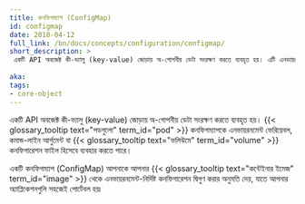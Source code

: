 ```yaml
---
title: কনফিগম্যাপ (ConfigMap)
id: configmap
date: 2018-04-12
full_link: /bn/docs/concepts/configuration/configmap/
short_description: >
 একটি API অবজেক্ট কী-ভ্যালু (key-value) জোড়ায় অ-গোপনীয় ডেটা সংরক্ষণ করতে ব্যবহৃত হয়। এটি এনভায়রনমেন্ট ভেরিয়েবল , কমান্ড-লাইন আর্গুমেন্ট বা একটি ভলিউমে কনফিগারেশন ফাইল হিসাবে ব্যবহার করা যেতে পারে।
 
aka: 
tags:
- core-object
---
```

 একটি API অবজেক্ট কী-ভ্যালু (key-value) জোড়ায় অ-গোপনীয় ডেটা সংরক্ষণ করতে ব্যবহৃত হয়। {{< glossary_tooltip text="পডগুলো" term_id="pod" >}} কনফিগম্যাপকে এনভায়রনমেন্ট ভেরিয়েবল,
কমান্ড-লাইন আর্গুমেন্ট বা {{< glossary_tooltip text="ভলিউমে" term_id="volume" >}} কনফিগারেশন ফাইল হিসেবে ব্যবহার করতে পারে।

<!--more--> 

একটি কনফিগম্যাপ (ConfigMap) আপনাকে আপনার {{< glossary_tooltip text="কন্টেইনার ইমেজ" term_id="image" >}} থেকে এনভায়রনমেন্ট-নির্দিষ্ট কনফিগারেশন দ্বিগুণ করার অনুমতি দেয়, যাতে আপনার অ্যাপ্লিকেশনগুলি সহজেই পোর্টেবল হয়৷
